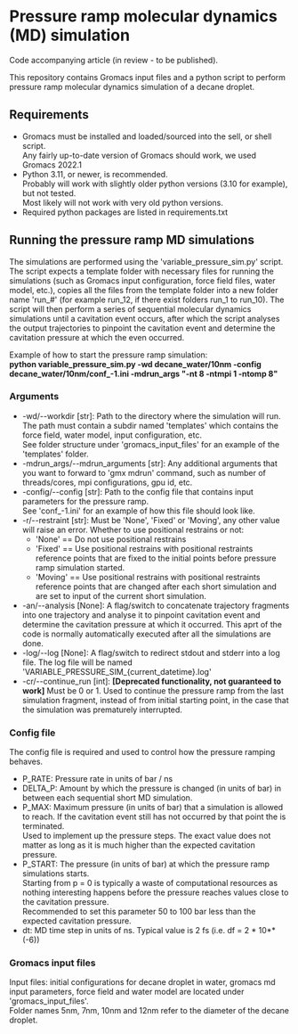 # Pressure ramp molecular dynamics (MD) simulation
Code accompanying article (in review - to be published).

This repository contains Gromacs input files and a python script to perform pressure ramp molecular dynamics simulation of a decane droplet.


## Requirements
- Gromacs must be installed and loaded/sourced into the sell, or shell script. \
  Any fairly up-to-date version of Gromacs should work, we used Gromacs 2022.1
- Python 3.11, or newer, is recommended. \
  Probably will work with slightly older python versions (3.10 for example), but not tested. \
  Most likely will not work with very old python versions.
- Required python packages are listed in requirements.txt


## Running the pressure ramp MD simulations
The simulations are performed using the 'variable_pressure_sim.py' script. The script expects a template folder with necessary files for running the simulations 
(such as Gromacs input configuration, force field files, water model, etc.), copies all the files from the template folder into a new folder name 'run_#' 
(for example run_12, if there exist folders run_1 to run_10). The script will then perform a series of sequential molecular dynamics simulations until a cavitation event occurs, 
after which the script analyses the output trajectories to pinpoint the cavitation event and determine the cavitation pressure at which the even occurred. 

Example of how to start the pressure ramp simulation: \
**python variable_pressure_sim.py -wd decane_water/10nm -config decane_water/10nm/conf_-1.ini -mdrun_args "-nt 8 -ntmpi 1 -ntomp 8"**

### Arguments
- -wd/--workdir [str]: Path to the directory where the simulation will run. \
   The path must contain a subdir named 'templates' which contains the force field, water model, input configuration, etc. \
   See folder structure under 'gromacs_input_files' for an example of the 'templates' folder.
- -mdrun_args/--mdrun_arguments [str]: Any additional arguments that you want to forward to 'gmx mdrun' command, such as number of threads/cores, mpi configurations, gpu id, etc.
- -config/--config [str]: Path to the config file that contains input parameters for the pressure ramp. \
   See 'conf_-1.ini' for an example of how this file should look like.
- -r/--restraint [str]: Must be 'None', 'Fixed' or 'Moving', any other value will raise an error. Whether to use positional restrains or not: 
   * 'None' == Do not use positional restrains
   * 'Fixed' == Use positional restrains with positional restraints reference points that are fixed to the initial points before pressure ramp simulation started.
   * 'Moving' == Use positional restrains with positional restraints reference points that are changed after each short simulation and are set to input of the current short simulation.
- -an/--analysis [None]: A flag/switch to concatenate trajectory fragments into one trajectory and analyse it to pinpoint cavitation event and determine the cavitation pressure at which it occurred. This aprt of the code is normally automatically executed after all the simulations are done.
- -log/--log [None]: A flag/switch to redirect stdout and stderr into a log file. The log file will be named 'VARIABLE_PRESSURE_SIM_{current_datetime}.log'
- -cr/--continue_run [int]: **[Deprecated functionality, not guaranteed to work]** Must be 0 or 1. Used to continue the pressure ramp from the last simulation fragment, instead of from initial starting point, in the case that the simulation was prematurely interrupted.


### Config file

The config file is required and used to control how the pressure ramping behaves.
- P_RATE: Pressure rate in units of bar / ns
- DELTA_P: Amount by which the pressure is changed (in units of bar) in between each sequential short MD simulation.
- P_MAX: Maximum pressure (in units of bar) that a simulation is allowed to reach. If the cavitation event still has not occurred by that point the is terminated.\
  Used to implement up the pressure steps. The exact value does not matter as long as it is much higher than the expected cavitation pressure.
- P_START: The pressure (in units of bar) at which the pressure ramp simulations starts. \
  Starting from p = 0 is typically a waste of computational resources as nothing interesting happens before the pressure reaches values close to the cavitation pressure. \
  Recommended to set this parameter 50 to 100 bar less than the expected cavitation pressure.
- dt: MD time step in units of ns. Typical value is 2 fs (i.e. df = 2 * 10**(-6)) 


### Gromacs input files

Input files: initial configurations for decane droplet in water, gromacs md input parameters, force field and water model are located under 'gromacs_input_files'.\
Folder names 5nm, 7nm, 10nm and 12nm refer to the diameter of the decane droplet.
